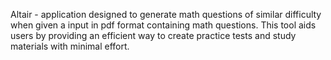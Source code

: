 Altair - application designed to generate math questions of similar difficulty when given a input in pdf format containing math questions. 
This tool aids users by providing an efficient way to create practice tests and study materials with minimal effort.
